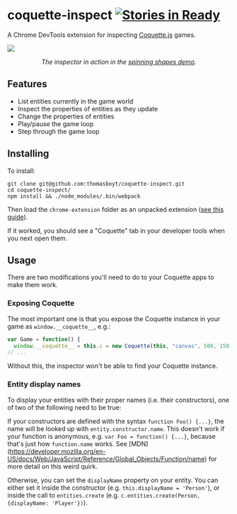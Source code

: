 # coquette-inspect [![Stories in Ready](https://badge.waffle.io/thomasboyt/coquette-inspect.png?label=ready&title=Ready)](https://waffle.io/thomasboyt/coquette-inspect)

A Chrome DevTools extension for inspecting [Coquette.js](http://coquette.maryrosecook.com/) games.

![](https://cloud.githubusercontent.com/assets/579628/4639937/32eca436-5417-11e4-8f2b-422e33b11d9e.gif)

<p align="center">
  <em>The inspector in action in the <a href="http://coquette.maryrosecook.com/demos/spinning-shapes/">spinning shapes demo</a>.</em>
</p>

## Features

* List entities currently in the game world
* Inspect the properties of entities as they update
* Change the properties of entities
* Play/pause the game loop
* Step through the game loop

## Installing

To install:

```
git clone git@github.com:thomasboyt/coquette-inspect.git
cd coquette-inspect/
npm install && ./node_modules/.bin/webpack
```

Then load the `chrome-extension` folder as an unpacked extension ([see this guide](https://developer.chrome.com/extensions/getstarted#unpacked)).

If it worked, you should see a "Coquette" tab in your developer tools when you next open them.

## Usage

There are two modifications you'll need to do to your Coquette apps to make them work.

### Exposing Coquette

The most important one is that you expose the Coquette instance in your game as `window.__coquette__`, e.g.:

```js
var Game = function() {
  window.__coquette__ = this.c = new Coquette(this, "canvas", 500, 150, "#000");
// ...
```

Without this, the inspector won't be able to find your Coquette instance.

### Entity display names

To display your entities with their proper names (i.e. their constructors), one of two of the following need to be true:

If your constructors are defined with the syntax `function Foo() {...}`, the name will be looked up with `entity.constructor.name`. This doesn't work if your function is anonymous, e.g. `var Foo = function() {...}`, because that's just how `function.name` works. See [MDN] (https://developer.mozilla.org/en-US/docs/Web/JavaScript/Reference/Global_Objects/Function/name) for more detail on this weird quirk.

Otherwise, you can set the `displayName` property on your entity. You can either set it inside the constructor (e.g. `this.displayName = 'Person'`), or inside the call to `entities.create` (e.g. `c.entities.create(Person, {displayName: 'Player'})`).
